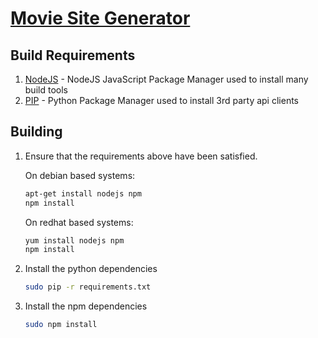 [Movie Site Generator](../README.md)
==================================================

Build Requirements
--------------------------------------

1. [NodeJS](https://docs.npmjs.com/getting-started/installing-node) - NodeJS JavaScript Package Manager used to install many build tools
2. [PIP](https://pip.pypa.io/en/latest/installing/) - Python Package Manager used to install 3rd party api clients


Building
--------------------------------------

1. Ensure that the requirements above have been satisfied.

	On debian based systems:
	```bash
	apt-get install nodejs npm
	npm install
	```
	
	On redhat based systems:
	```bash
	yum install nodejs npm
	npm install
	```
2. Install the python dependencies

	```bash
	sudo pip -r requirements.txt
	```
3. Install the npm dependencies

	```bash
	sudo npm install
	```

